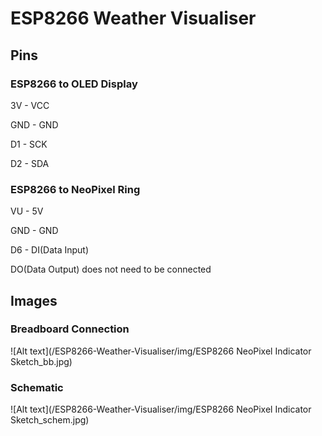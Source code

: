 # ESP8266 Weather Visualiser

## Pins

### ESP8266 to OLED Display

3V - VCC

GND - GND

D1 - SCK

D2 - SDA

### ESP8266 to NeoPixel Ring

VU - 5V

GND - GND

D6 - DI(Data Input)

DO(Data Output) does not need to be connected

## Images

### Breadboard Connection

![Alt text](/ESP8266-Weather-Visualiser/img/ESP8266 NeoPixel Indicator Sketch_bb.jpg)

### Schematic

![Alt text](/ESP8266-Weather-Visualiser/img/ESP8266 NeoPixel Indicator Sketch_schem.jpg)
